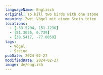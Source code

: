 ```yaml
---
languageName: Englisch
original: To kill two birds with one stone
meaning: Zwei Vögel mit einem Stein töten
locations:
  - [-33.5204, 151.1236]
  - [51.3026, 0.739]
  - [38.5417, -77.0059]
tags:
  - Vögel
  - Steine
pubDate: 2024-02-27
modifiedDate: 2024-02-27
image: de/english
---
```

